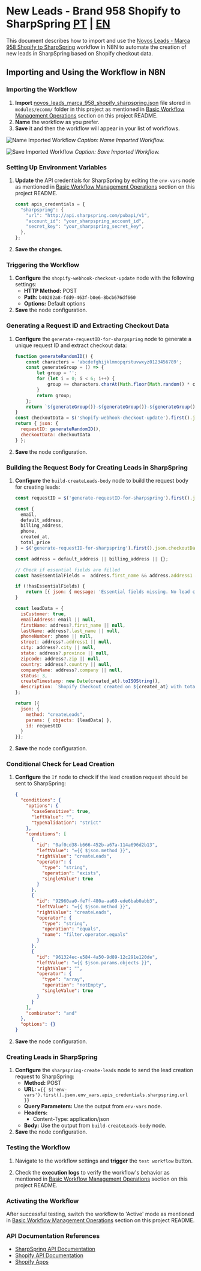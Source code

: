 # New Leads - Brand 958 Shopify to SharpSpring [PT](novos_leads_marca_958_shopify_sharpspring.md) | [EN](novos_leads_marca_958_shopify_sharpspring-en_us.md)

This document describes how to import and use the [Novos Leads - Marca 958 Shopify to SharpSpring](../../../modules/ecomm/novos_leads_marca_958_shopify_sharpspring.json) workflow in N8N to automate the creation of new leads in SharpSpring based on Shopify checkout data.

## Importing and Using the Workflow in N8N

### Importing the Workflow

1. **Import** [novos_leads_marca_958_shopify_sharpspring.json](../../../modules/ecomm/novos_leads_marca_958_shopify_sharpspring.json) file stored in `modules/ecomm/` folder in this project as mentioned in [Basic Workflow Management Operations](../../../README.md#basic-workflow-management-operations) section on this project README.
2. **Name** the workflow as you prefer.
3. **Save** it and then the workflow will appear in your list of workflows.

![Name Imported Workflow](../../assets/pictures/ecomm/pic_03_n8n_novos_leads_name.png)
*Caption: Name Imported Workflow.*

![Save Imported Workflow](../../assets/pictures/ecomm/pic_04_n8n_novos_leads_save.png)
*Caption: Save Imported Workflow.*

### Setting Up Environment Variables

1. **Update** the API credentials for SharpSpring by editing the `env-vars` node as mentioned in [Basic Workflow Management Operations](../../../README.md#basic-workflow-management-operations) section on this project README.

    ```javascript
    const apis_credentials = {
      "sharpspring": {
        "url": "http://api.sharpspring.com/pubapi/v1",
        "account_id": "your_sharpspring_account_id",
        "secret_key": "your_sharpspring_secret_key",
      },
    };
    ```

2. **Save the changes.**

### Triggering the Workflow

1. **Configure** the `shopify-webhook-checkout-update` node with the following settings:
    - **HTTP Method:** POST
    - **Path:** `b40202a8-fdd9-463f-b0e6-8bcb676df660`
    - **Options:** Default options
2. **Save** the node configuration.

### Generating a Request ID and Extracting Checkout Data

1. **Configure** the `generate-requestID-for-sharpspring` node to generate a unique request ID and extract checkout data:

    ```javascript
    function generateRandomID() {
        const characters = 'abcdefghijklmnopqrstuvwxyz0123456789';
        const generateGroup = () => {
            let group = '';
            for (let i = 0; i < 6; i++) {
                group += characters.charAt(Math.floor(Math.random() * characters.length));
            }
            return group;
        };
        return `${generateGroup()}-${generateGroup()}-${generateGroup()}-${generateGroup()}`;
    }
    const checkoutData = $('shopify-webhook-checkout-update').first().json
    return { json: {
      requestID: generateRandomID(),
      checkoutData: checkoutData
    } };
    ```

2. **Save** the node configuration.

### Building the Request Body for Creating Leads in SharpSpring

1. **Configure** the `build-createLeads-body` node to build the request body for creating leads:

    ```javascript
    const requestID = $('generate-requestID-for-sharpspring').first().json.requestID;

    const {
      email,
      default_address,
      billing_address,
      phone,
      created_at,
      total_price
    } = $('generate-requestID-for-sharpspring').first().json.checkoutData.body;

    const address = default_address || billing_address || {};

    // Check if essential fields are filled
    const hasEssentialFields =  address.first_name && address.address1 && address.city && address.zip && address.country && (phone || email);

    if (!hasEssentialFields) {
        return [{ json: { message: 'Essential fields missing. No lead created.' } }];
    }

    const leadData = {
      isCustomer: true,
      emailAddress: email || null,
      firstName: address?.first_name || null,
      lastName: address?.last_name || null,
      phoneNumber: phone || null,
      street: address?.address1 || null,
      city: address?.city || null,
      state: address?.province || null,
      zipcode: address?.zip || null,
      country: address?.country || null,
      companyName: address?.company || null,  
      status: 3,
      createTimestamp: new Date(created_at).toISOString(),
      description: `Shopify Checkout created on ${created_at} with total price ${total_price}`    
    };

    return [{ 
      json: {
        method: "createLeads",
        params: { objects: [leadData] },
        id: requestID
      } 
    }];
    ```

2. **Save** the node configuration.

### Conditional Check for Lead Creation

1. **Configure** the `If` node to check if the lead creation request should be sent to SharpSpring:

    ```json
    {
      "conditions": {
        "options": {
          "caseSensitive": true,
          "leftValue": "",
          "typeValidation": "strict"
        },
        "conditions": [
          {
            "id": "0af0cd38-b666-452b-a67a-114a696d2b13",
            "leftValue": "={{ $json.method }}",
            "rightValue": "createLeads",
            "operator": {
              "type": "string",
              "operation": "exists",
              "singleValue": true
            }
          },
          {
            "id": "92960aa0-fe7f-480a-aa69-ede6bab0abb3",
            "leftValue": "={{ $json.method }}",
            "rightValue": "createLeads",
            "operator": {
              "type": "string",
              "operation": "equals",
              "name": "filter.operator.equals"
            }
          },
          {
            "id": "961324ec-e584-4a50-9d89-12c291e120de",
            "leftValue": "={{ $json.params.objects }}",
            "rightValue": "",
            "operator": {
              "type": "array",
              "operation": "notEmpty",
              "singleValue": true
            }
          }
        ],
        "combinator": "and"
      },
      "options": {}
    }
    ```

2. **Save** the node configuration.

### Creating Leads in SharpSpring

1. **Configure** the `sharpspring-create-leads` node to send the lead creation request to SharpSpring:
    - **Method:** POST
    - **URL:** `={{ $('env-vars').first().json.env_vars.apis_credentials.sharpspring.url }}`
    - **Query Parameters:** Use the output from `env-vars` node.
    - **Headers:**
        - Content-Type: application/json
    - **Body:** Use the output from `build-createLeads-body` node.
2. **Save** the node configuration.

### Testing the Workflow

1. Navigate to the workflow settings and **trigger** the `test workflow` button.

2. Check the **execution logs** to verify the workflow's behavior as mentioned in [Basic Workflow Management Operations](../../../README.md#basic-workflow-management-operations) section on this project README.

### Activating the Workflow

After successful testing, switch the workflow to 'Active' mode as mentioned in [Basic Workflow Management Operations](../../../README.md#basic-workflow-management-operations) section on this project README.

### API Documentation References

- [SharpSpring API Documentation](https://api.sharpspring.com/)
- [Shopify API Documentation](https://shopify.dev/docs/api/admin-rest/2024-04)
- [Shopify Apps](https://shopify.dev/docs/apps/)